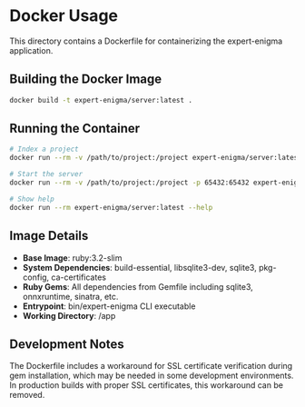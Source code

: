 # Docker Usage

This directory contains a Dockerfile for containerizing the expert-enigma application.

## Building the Docker Image

```bash
docker build -t expert-enigma/server:latest .
```

## Running the Container

```bash
# Index a project
docker run --rm -v /path/to/project:/project expert-enigma/server:latest index /project

# Start the server
docker run --rm -v /path/to/project:/project -p 65432:65432 expert-enigma/server:latest start /project

# Show help
docker run --rm expert-enigma/server:latest --help
```

## Image Details

- **Base Image**: ruby:3.2-slim
- **System Dependencies**: build-essential, libsqlite3-dev, sqlite3, pkg-config, ca-certificates  
- **Ruby Gems**: All dependencies from Gemfile including sqlite3, onnxruntime, sinatra, etc.
- **Entrypoint**: bin/expert-enigma CLI executable
- **Working Directory**: /app

## Development Notes

The Dockerfile includes a workaround for SSL certificate verification during gem installation, which may be needed in some development environments. In production builds with proper SSL certificates, this workaround can be removed.